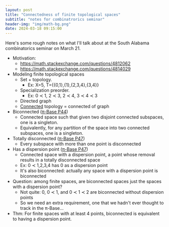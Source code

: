 ```yaml
---
layout: post
title: "Connectedness of finite topological spaces"
subtitle: "notes for combinatrorics seminar"
header-img: "img/math-bg.png"
date: 2024-03-18 09:15:00
---
```


Here's some rough notes on what I'll talk about at the
South Alabama combinatorics seminar on March 21.

- Motivation:
    - <https://math.stackexchange.com/questions/4812062>
    - <https://math.stackexchange.com/questions/4814029>
- Modeling finite topological spaces
    - Set + topology.
        - Ex: X=5, T=\{\{0,1\},\{1\},\{2,3,4\},\{3,4\}\}
    - Specialization preorder.
        - Ex: 0 ≺ 1, 2 ≺ 3, 2 ≺ 4, 3 ≺ 4 ≺ 3
    - Directed graph
    - [Connected](https://topology.pi-base.org/properties/P36/) 
      topology = connected of graph
- Biconnected ([π-Base P44](https://topology.pi-base.org/properties/P44/))
    - Connected space such that given two disjoint connected subspaces, 
      one is a singleton.
    - Equivalently, for any partition of the space into two connected
      subspaces, one is a singleton.
- Totally disconnected ([π-Base P47](https://topology.pi-base.org/properties/P47/))
    - Every subspace with more than one point is disconnected
- Has a dispersion point ([π-Base P47](https://topology.pi-base.org/properties/P47/))
    - Connected space with a dispersion point, a point whose removal
      results in a totally disconnected space
    - Ex: 0 ≺ 1,2,3,4 has 0 as a dispersion point
    - It's also biconnected: actually any space with a dispersion point
      is biconnected
- Question: among finite spaces, are biconnected spaces just the
  spaces with a dispersion point?
    - Not quite: 0, 0 ≺ 1, and 0 ≺ 1 ≺ 2 are biconnected without
      dispersion points
    - So we need an extra requirement, one that we hadn't ever thought
      to track in the π-Base...
- Thm: For finite spaces with at least 4 points, biconnected is equivalent
  to having a dispersion point.



